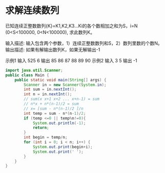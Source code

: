 # 求解连续数列

已知连续正整数数列{K}=K1,K2,K3...Ki的各个数相加之和为S，i=N (0<S<100000, 0<N<100000), 求此数列K。

输入描述:
输入包含两个参数，1）连续正整数数列和S，2）数列里数的个数N。
输出描述:
如果有解输出数列K，如果无解输出-1

示例1
输入
525 6
输出
85 86 87 88 89 90
示例2
输入
3 5
输出
-1

```java
import java.util.Scanner;
public class Main {
    public static void main(String[] args) {
        Scanner in = new Scanner(System.in);
        int sum = in.nextInt();
        int n = in.nextInt();
        // sum(x x+1 x+2 ... x+n-1) = sum
        // n*x + n*(n-1)/2 = sum
        // x= [sum - n*(n-1)/2 ]/n
        int temp = sum - n*(n-1)/2;
        if (temp <=0 || temp%n!=0){
            System.out.println(-1);
            return;
        }
        int begin = temp/n;
        for (int i = 0; i < n; i++) {
            System.out.print(begin+i);
            System.out.print(' ');
        }
    }
}
```

